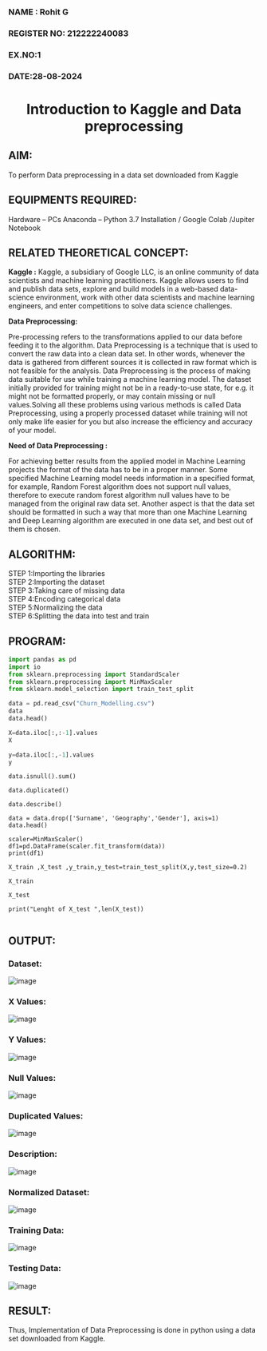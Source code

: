 <H3>NAME       : Rohit G</H3>
<H3>REGISTER NO: 212222240083</H3>
<H3>EX.NO:1</H3>
<H3>DATE:28-08-2024</H3>
<H1 ALIGN =CENTER> Introduction to Kaggle and Data preprocessing</H1>

## AIM:

To perform Data preprocessing in a data set downloaded from Kaggle

## EQUIPMENTS REQUIRED:
Hardware – PCs
Anaconda – Python 3.7 Installation / Google Colab /Jupiter Notebook

## RELATED THEORETICAL CONCEPT:

**Kaggle :**
Kaggle, a subsidiary of Google LLC, is an online community of data scientists and machine learning practitioners. Kaggle allows users to find and publish data sets, explore and build models in a web-based data-science environment, work with other data scientists and machine learning engineers, and enter competitions to solve data science challenges.

**Data Preprocessing:**

Pre-processing refers to the transformations applied to our data before feeding it to the algorithm. Data Preprocessing is a technique that is used to convert the raw data into a clean data set. In other words, whenever the data is gathered from different sources it is collected in raw format which is not feasible for the analysis.
Data Preprocessing is the process of making data suitable for use while training a machine learning model. The dataset initially provided for training might not be in a ready-to-use state, for e.g. it might not be formatted properly, or may contain missing or null values.Solving all these problems using various methods is called Data Preprocessing, using a properly processed dataset while training will not only make life easier for you but also increase the efficiency and accuracy of your model.

**Need of Data Preprocessing :**

For achieving better results from the applied model in Machine Learning projects the format of the data has to be in a proper manner. Some specified Machine Learning model needs information in a specified format, for example, Random Forest algorithm does not support null values, therefore to execute random forest algorithm null values have to be managed from the original raw data set.
Another aspect is that the data set should be formatted in such a way that more than one Machine Learning and Deep Learning algorithm are executed in one data set, and best out of them is chosen.


## ALGORITHM:
STEP 1:Importing the libraries<BR>
STEP 2:Importing the dataset<BR>
STEP 3:Taking care of missing data<BR>
STEP 4:Encoding categorical data<BR>
STEP 5:Normalizing the data<BR>
STEP 6:Splitting the data into test and train<BR>

##  PROGRAM:
```py
import pandas as pd
import io
from sklearn.preprocessing import StandardScaler
from sklearn.preprocessing import MinMaxScaler
from sklearn.model_selection import train_test_split

data = pd.read_csv("Churn_Modelling.csv")
data
data.head()

X=data.iloc[:,:-1].values
X

y=data.iloc[:,-1].values
y
```
```
data.isnull().sum()

data.duplicated()

data.describe()

data = data.drop(['Surname', 'Geography','Gender'], axis=1)
data.head()

scaler=MinMaxScaler()
df1=pd.DataFrame(scaler.fit_transform(data))
print(df1)
```
```
X_train ,X_test ,y_train,y_test=train_test_split(X,y,test_size=0.2)

X_train

X_test

print("Lenght of X_test ",len(X_test))


```
## OUTPUT:
### Dataset:
![image](https://github.com/user-attachments/assets/cf64da8e-2212-4fec-8fc1-c534870ede38)
### X Values:
![image](https://github.com/user-attachments/assets/dfed917d-1c86-4adc-a569-afb5b5aaf6b8)
### Y Values:
![image](https://github.com/user-attachments/assets/574d57e6-c08b-4163-8e46-2593f17790d8)
### Null Values:
![image](https://github.com/user-attachments/assets/34969999-611c-499a-b7e9-93463c8c00ba)
### Duplicated Values:
![image](https://github.com/user-attachments/assets/064e9f31-c10e-48fa-a3c0-4b96501dcd82)
### Description:
![image](https://github.com/user-attachments/assets/787522e4-397a-44c3-9267-f1d3ee43f0f5)
### Normalized Dataset:
![image](https://github.com/user-attachments/assets/538f8671-ce09-4103-a8c7-4ab6536fba44)
### Training Data:
![image](https://github.com/user-attachments/assets/712e9ce1-ec8b-4e3f-bc7c-b0909c17fd63)
### Testing Data:
![image](https://github.com/user-attachments/assets/7e0016ce-e25a-4989-95c9-54738ba29ea3)


## RESULT:
Thus, Implementation of Data Preprocessing is done in python  using a data set downloaded from Kaggle.
